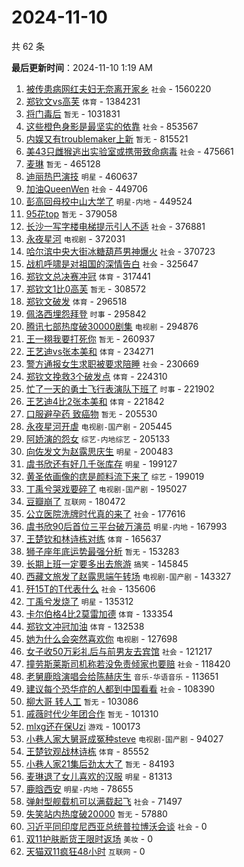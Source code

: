 # 2024-11-10

共 62 条


<!-- BEGIN -->

**最后更新时间**：2024-11-10 1:19 AM
1. [被传患病网红夫妇无奈离开家乡](https://m.weibo.cn/search?containerid=100103type%3D1%26t%3D10%26q%3D%23%E8%A2%AB%E4%BC%A0%E6%82%A3%E7%97%85%E7%BD%91%E7%BA%A2%E5%A4%AB%E5%A6%87%E6%97%A0%E5%A5%88%E7%A6%BB%E5%BC%80%E5%AE%B6%E4%B9%A1%23&stream_entry_id=31&isnewpage=1&extparam=seat%3D1%26band_rank%3D1%26realpos%3D1%26filter_type%3Drealtimehot%26c_type%3D31%26pos%3D0%26cate%3D5001%26flag%3D1%26q%3D%2523%25E8%25A2%25AB%25E4%25BC%25A0%25E6%2582%25A3%25E7%2597%2585%25E7%25BD%2591%25E7%25BA%25A2%25E5%25A4%25AB%25E5%25A6%2587%25E6%2597%25A0%25E5%25A5%2588%25E7%25A6%25BB%25E5%25BC%2580%25E5%25AE%25B6%25E4%25B9%25A1%2523%26dgr%3D0%26stream_entry_id%3D31%26lcate%3D5001%26display_time%3D1731169587%26pre_seqid%3D17311695871350397134156) `社会` - 1560220
2. [郑钦文vs高芙](https://m.weibo.cn/search?containerid=100103type%3D1%26t%3D10%26q%3D%23%E9%83%91%E9%92%A6%E6%96%87vs%E9%AB%98%E8%8A%99%23&stream_entry_id=31&isnewpage=1&extparam=seat%3D1%26band_rank%3D5%26realpos%3D5%26filter_type%3Drealtimehot%26c_type%3D31%26pos%3D5%26cate%3D5001%26flag%3D1%26q%3D%2523%25E9%2583%2591%25E9%2592%25A6%25E6%2596%2587vs%25E9%25AB%2598%25E8%258A%2599%2523%26dgr%3D0%26stream_entry_id%3D31%26lcate%3D5001%26display_time%3D1731169587%26pre_seqid%3D17311695871350397134156) `体育` - 1384231
3. [将门毒后](https://m.weibo.cn/search?containerid=100103type%3D1%26t%3D10%26q%3D%E5%B0%86%E9%97%A8%E6%AF%92%E5%90%8E&stream_entry_id=31&isnewpage=1&extparam=seat%3D1%26band_rank%3D2%26realpos%3D2%26filter_type%3Drealtimehot%26c_type%3D31%26pos%3D1%26cate%3D5001%26flag%3D1%26q%3D%25E5%25B0%2586%25E9%2597%25A8%25E6%25AF%2592%25E5%2590%258E%26dgr%3D0%26stream_entry_id%3D31%26lcate%3D5001%26display_time%3D1731169587%26pre_seqid%3D17311695871350397134156) `暂无` - 1031831
4. [这些橙色身影是最坚实的依靠](https://m.weibo.cn/search?containerid=100103type%3D1%26t%3D10%26q%3D%23%E8%BF%99%E4%BA%9B%E6%A9%99%E8%89%B2%E8%BA%AB%E5%BD%B1%E6%98%AF%E6%9C%80%E5%9D%9A%E5%AE%9E%E7%9A%84%E4%BE%9D%E9%9D%A0%23&stream_entry_id=31&isnewpage=1&extparam=seat%3D1%26band_rank%3D3%26realpos%3D3%26filter_type%3Drealtimehot%26c_type%3D31%26pos%3D2%26cate%3D5001%26flag%3D32768%26q%3D%2523%25E8%25BF%2599%25E4%25BA%259B%25E6%25A9%2599%25E8%2589%25B2%25E8%25BA%25AB%25E5%25BD%25B1%25E6%2598%25AF%25E6%259C%2580%25E5%259D%259A%25E5%25AE%259E%25E7%259A%2584%25E4%25BE%259D%25E9%259D%25A0%2523%26dgr%3D0%26stream_entry_id%3D31%26lcate%3D5001%26display_time%3D1731169587%26pre_seqid%3D17311695871350397134156) `社会` - 853567
5. [内娱又有troublemaker上新](https://m.weibo.cn/search?containerid=100103type%3D1%26t%3D10%26q%3D%E5%86%85%E5%A8%B1%E5%8F%88%E6%9C%89troublemaker%E4%B8%8A%E6%96%B0&stream_entry_id=31&isnewpage=1&extparam=seat%3D1%26band_rank%3D4%26realpos%3D4%26filter_type%3Drealtimehot%26c_type%3D31%26pos%3D4%26cate%3D5001%26flag%3D1%26q%3D%25E5%2586%2585%25E5%25A8%25B1%25E5%258F%2588%25E6%259C%2589troublemaker%25E4%25B8%258A%25E6%2596%25B0%26dgr%3D0%26stream_entry_id%3D31%26lcate%3D5001%26display_time%3D1731169587%26pre_seqid%3D17311695871350397134156) `暂无` - 815521
6. [美43只雌猴逃出实验室或携带致命病毒](https://m.weibo.cn/search?containerid=100103type%3D1%26t%3D10%26q%3D%23%E7%BE%8E43%E5%8F%AA%E9%9B%8C%E7%8C%B4%E9%80%83%E5%87%BA%E5%AE%9E%E9%AA%8C%E5%AE%A4%E6%88%96%E6%90%BA%E5%B8%A6%E8%87%B4%E5%91%BD%E7%97%85%E6%AF%92%23&stream_entry_id=31&isnewpage=1&extparam=seat%3D1%26band_rank%3D6%26realpos%3D6%26filter_type%3Drealtimehot%26c_type%3D31%26pos%3D6%26cate%3D5001%26flag%3D0%26q%3D%2523%25E7%25BE%258E43%25E5%258F%25AA%25E9%259B%258C%25E7%258C%25B4%25E9%2580%2583%25E5%2587%25BA%25E5%25AE%259E%25E9%25AA%258C%25E5%25AE%25A4%25E6%2588%2596%25E6%2590%25BA%25E5%25B8%25A6%25E8%2587%25B4%25E5%2591%25BD%25E7%2597%2585%25E6%25AF%2592%2523%26dgr%3D0%26stream_entry_id%3D31%26lcate%3D5001%26display_time%3D1731169587%26pre_seqid%3D17311695871350397134156) `社会` - 475661
7. [麦琳](https://m.weibo.cn/search?containerid=100103type%3D1%26t%3D10%26q%3D%E9%BA%A6%E7%90%B3&stream_entry_id=31&isnewpage=1&extparam=seat%3D1%26band_rank%3D7%26realpos%3D7%26filter_type%3Drealtimehot%26c_type%3D31%26pos%3D7%26cate%3D5001%26flag%3D0%26q%3D%25E9%25BA%25A6%25E7%2590%25B3%26dgr%3D0%26stream_entry_id%3D31%26lcate%3D5001%26display_time%3D1731169587%26pre_seqid%3D17311695871350397134156) `暂无` - 465128
8. [迪丽热巴演技](https://m.weibo.cn/search?containerid=100103type%3D1%26t%3D10%26q%3D%23%E8%BF%AA%E4%B8%BD%E7%83%AD%E5%B7%B4%E6%BC%94%E6%8A%80%23&stream_entry_id=31&isnewpage=1&extparam=seat%3D1%26band_rank%3D8%26realpos%3D8%26filter_type%3Drealtimehot%26c_type%3D31%26pos%3D8%26cate%3D5001%26flag%3D1%26q%3D%2523%25E8%25BF%25AA%25E4%25B8%25BD%25E7%2583%25AD%25E5%25B7%25B4%25E6%25BC%2594%25E6%258A%2580%2523%26dgr%3D0%26stream_entry_id%3D31%26lcate%3D5001%26display_time%3D1731169587%26pre_seqid%3D17311695871350397134156) `明星` - 460637
9. [加油QueenWen](https://m.weibo.cn/search?containerid=100103type%3D1%26t%3D10%26q%3D%23%E5%8A%A0%E6%B2%B9QueenWen%23&stream_entry_id=31&isnewpage=1&extparam=seat%3D1%26band_rank%3D9%26realpos%3D9%26filter_type%3Drealtimehot%26c_type%3D31%26pos%3D9%26cate%3D5001%26flag%3D1%26q%3D%2523%25E5%258A%25A0%25E6%25B2%25B9QueenWen%2523%26dgr%3D0%26stream_entry_id%3D31%26lcate%3D5001%26display_time%3D1731169587%26pre_seqid%3D17311695871350397134156) `社会` - 449706
10. [彭高回母校中山大学了](https://m.weibo.cn/search?containerid=100103type%3D1%26t%3D10%26q%3D%23%E5%BD%AD%E9%AB%98%E5%9B%9E%E6%AF%8D%E6%A0%A1%E4%B8%AD%E5%B1%B1%E5%A4%A7%E5%AD%A6%E4%BA%86%23&stream_entry_id=31&isnewpage=1&extparam=seat%3D1%26band_rank%3D10%26realpos%3D10%26filter_type%3Drealtimehot%26c_type%3D31%26pos%3D10%26cate%3D5001%26flag%3D1%26q%3D%2523%25E5%25BD%25AD%25E9%25AB%2598%25E5%259B%259E%25E6%25AF%258D%25E6%25A0%25A1%25E4%25B8%25AD%25E5%25B1%25B1%25E5%25A4%25A7%25E5%25AD%25A6%25E4%25BA%2586%2523%26dgr%3D0%26stream_entry_id%3D31%26lcate%3D5001%26display_time%3D1731169587%26pre_seqid%3D17311695871350397134156) `明星-内地` - 449524
11. [95花top](https://m.weibo.cn/search?containerid=100103type%3D1%26t%3D10%26q%3D95%E8%8A%B1top&stream_entry_id=31&isnewpage=1&extparam=seat%3D1%26band_rank%3D11%26realpos%3D11%26filter_type%3Drealtimehot%26c_type%3D31%26pos%3D11%26cate%3D5001%26flag%3D0%26q%3D95%25E8%258A%25B1top%26dgr%3D0%26stream_entry_id%3D31%26lcate%3D5001%26display_time%3D1731169587%26pre_seqid%3D17311695871350397134156) `暂无` - 379058
12. [长沙一写字楼电梯提示引人不适](https://m.weibo.cn/search?containerid=100103type%3D1%26t%3D10%26q%3D%23%E9%95%BF%E6%B2%99%E4%B8%80%E5%86%99%E5%AD%97%E6%A5%BC%E7%94%B5%E6%A2%AF%E6%8F%90%E7%A4%BA%E5%BC%95%E4%BA%BA%E4%B8%8D%E9%80%82%23&stream_entry_id=31&isnewpage=1&extparam=seat%3D1%26band_rank%3D12%26realpos%3D12%26filter_type%3Drealtimehot%26c_type%3D31%26pos%3D12%26cate%3D5001%26flag%3D2%26q%3D%2523%25E9%2595%25BF%25E6%25B2%2599%25E4%25B8%2580%25E5%2586%2599%25E5%25AD%2597%25E6%25A5%25BC%25E7%2594%25B5%25E6%25A2%25AF%25E6%258F%2590%25E7%25A4%25BA%25E5%25BC%2595%25E4%25BA%25BA%25E4%25B8%258D%25E9%2580%2582%2523%26dgr%3D0%26stream_entry_id%3D31%26lcate%3D5001%26display_time%3D1731169587%26pre_seqid%3D17311695871350397134156) `社会` - 376881
13. [永夜星河](https://m.weibo.cn/search?containerid=100103type%3D1%26t%3D10%26q%3D%E6%B0%B8%E5%A4%9C%E6%98%9F%E6%B2%B3&stream_entry_id=31&isnewpage=1&extparam=seat%3D1%26band_rank%3D13%26realpos%3D13%26filter_type%3Drealtimehot%26c_type%3D31%26pos%3D13%26cate%3D5001%26flag%3D0%26q%3D%25E6%25B0%25B8%25E5%25A4%259C%25E6%2598%259F%25E6%25B2%25B3%26dgr%3D0%26stream_entry_id%3D31%26lcate%3D5001%26display_time%3D1731169587%26pre_seqid%3D17311695871350397134156) `电视剧` - 372031
14. [哈尔滨中央大街冰糖葫芦男神爆火](https://m.weibo.cn/search?containerid=100103type%3D1%26t%3D10%26q%3D%23%E5%93%88%E5%B0%94%E6%BB%A8%E4%B8%AD%E5%A4%AE%E5%A4%A7%E8%A1%97%E5%86%B0%E7%B3%96%E8%91%AB%E8%8A%A6%E7%94%B7%E7%A5%9E%E7%88%86%E7%81%AB%23&stream_entry_id=31&isnewpage=1&extparam=seat%3D1%26band_rank%3D25%26realpos%3D25%26filter_type%3Drealtimehot%26c_type%3D31%26pos%3D25%26cate%3D5001%26flag%3D1%26q%3D%2523%25E5%2593%2588%25E5%25B0%2594%25E6%25BB%25A8%25E4%25B8%25AD%25E5%25A4%25AE%25E5%25A4%25A7%25E8%25A1%2597%25E5%2586%25B0%25E7%25B3%2596%25E8%2591%25AB%25E8%258A%25A6%25E7%2594%25B7%25E7%25A5%259E%25E7%2588%2586%25E7%2581%25AB%2523%26dgr%3D0%26stream_entry_id%3D31%26lcate%3D5001%26display_time%3D1731169587%26pre_seqid%3D17311695871350397134156) `社会` - 370723
15. [战机呼啸是对祖国的深情告白](https://m.weibo.cn/search?containerid=100103type%3D1%26t%3D10%26q%3D%23%E6%88%98%E6%9C%BA%E5%91%BC%E5%95%B8%E6%98%AF%E5%AF%B9%E7%A5%96%E5%9B%BD%E7%9A%84%E6%B7%B1%E6%83%85%E5%91%8A%E7%99%BD%23&stream_entry_id=31&isnewpage=1&extparam=seat%3D1%26band_rank%3D14%26realpos%3D14%26filter_type%3Drealtimehot%26c_type%3D31%26pos%3D14%26cate%3D5001%26flag%3D1%26q%3D%2523%25E6%2588%2598%25E6%259C%25BA%25E5%2591%25BC%25E5%2595%25B8%25E6%2598%25AF%25E5%25AF%25B9%25E7%25A5%2596%25E5%259B%25BD%25E7%259A%2584%25E6%25B7%25B1%25E6%2583%2585%25E5%2591%258A%25E7%2599%25BD%2523%26dgr%3D0%26stream_entry_id%3D31%26lcate%3D5001%26display_time%3D1731169587%26pre_seqid%3D17311695871350397134156) `社会` - 325647
16. [郑钦文总决赛冲冠](https://m.weibo.cn/search?containerid=100103type%3D1%26t%3D10%26q%3D%23%E9%83%91%E9%92%A6%E6%96%87%E6%80%BB%E5%86%B3%E8%B5%9B%E5%86%B2%E5%86%A0%23&stream_entry_id=31&isnewpage=1&extparam=seat%3D1%26band_rank%3D15%26realpos%3D15%26filter_type%3Drealtimehot%26c_type%3D31%26pos%3D15%26cate%3D5001%26flag%3D0%26q%3D%2523%25E9%2583%2591%25E9%2592%25A6%25E6%2596%2587%25E6%2580%25BB%25E5%2586%25B3%25E8%25B5%259B%25E5%2586%25B2%25E5%2586%25A0%2523%26dgr%3D0%26stream_entry_id%3D31%26lcate%3D5001%26display_time%3D1731169587%26pre_seqid%3D17311695871350397134156) `体育` - 317441
17. [郑钦文1比0高芙](https://m.weibo.cn/search?containerid=100103type%3D1%26t%3D10%26q%3D%23%E9%83%91%E9%92%A6%E6%96%871%E6%AF%940%E9%AB%98%E8%8A%99%23&stream_entry_id=31&isnewpage=1&extparam=seat%3D1%26flag%3D1%26realpos%3D9%26filter_type%3Drealtimehot%26c_type%3D31%26lcate%3D5001%26cate%3D5001%26q%3D%2523%25E9%2583%2591%25E9%2592%25A6%25E6%2596%25871%25E6%25AF%25940%25E9%25AB%2598%25E8%258A%2599%2523%26stream_entry_id%3D31%26pos%3D9%26band_rank%3D9%26dgr%3D0%26display_time%3D1731172750%26pre_seqid%3D17311727502950187602198) `暂无` - 308572
18. [郑钦文破发](https://m.weibo.cn/search?containerid=100103type%3D1%26t%3D10%26q%3D%23%E9%83%91%E9%92%A6%E6%96%87%E7%A0%B4%E5%8F%91%23&stream_entry_id=31&isnewpage=1&extparam=seat%3D1%26flag%3D0%26realpos%3D10%26filter_type%3Drealtimehot%26c_type%3D31%26lcate%3D5001%26cate%3D5001%26q%3D%2523%25E9%2583%2591%25E9%2592%25A6%25E6%2596%2587%25E7%25A0%25B4%25E5%258F%2591%2523%26stream_entry_id%3D31%26pos%3D10%26band_rank%3D10%26dgr%3D0%26display_time%3D1731172750%26pre_seqid%3D17311727502950187602198) `体育` - 296518
19. [佩洛西埋怨拜登](https://m.weibo.cn/search?containerid=100103type%3D1%26t%3D10%26q%3D%23%E4%BD%A9%E6%B4%9B%E8%A5%BF%E5%9F%8B%E6%80%A8%E6%8B%9C%E7%99%BB%23&stream_entry_id=31&isnewpage=1&extparam=seat%3D1%26band_rank%3D20%26realpos%3D20%26filter_type%3Drealtimehot%26c_type%3D31%26pos%3D20%26cate%3D5001%26flag%3D1%26q%3D%2523%25E4%25BD%25A9%25E6%25B4%259B%25E8%25A5%25BF%25E5%259F%258B%25E6%2580%25A8%25E6%258B%259C%25E7%2599%25BB%2523%26dgr%3D0%26stream_entry_id%3D31%26lcate%3D5001%26display_time%3D1731169587%26pre_seqid%3D17311695871350397134156) `时事` - 295842
20. [腾讯七部热度破30000剧集](https://m.weibo.cn/search?containerid=100103type%3D1%26t%3D10%26q%3D%23%E8%85%BE%E8%AE%AF%E4%B8%83%E9%83%A8%E7%83%AD%E5%BA%A6%E7%A0%B430000%E5%89%A7%E9%9B%86%23&stream_entry_id=31&isnewpage=1&extparam=seat%3D1%26band_rank%3D16%26realpos%3D16%26filter_type%3Drealtimehot%26c_type%3D31%26pos%3D16%26cate%3D5001%26flag%3D0%26q%3D%2523%25E8%2585%25BE%25E8%25AE%25AF%25E4%25B8%2583%25E9%2583%25A8%25E7%2583%25AD%25E5%25BA%25A6%25E7%25A0%25B430000%25E5%2589%25A7%25E9%259B%2586%2523%26dgr%3D0%26stream_entry_id%3D31%26lcate%3D5001%26display_time%3D1731169587%26pre_seqid%3D17311695871350397134156) `电视剧` - 294876
21. [王一栩我要打死你](https://m.weibo.cn/search?containerid=100103type%3D1%26t%3D10%26q%3D%E7%8E%8B%E4%B8%80%E6%A0%A9%E6%88%91%E8%A6%81%E6%89%93%E6%AD%BB%E4%BD%A0&stream_entry_id=31&isnewpage=1&extparam=seat%3D1%26band_rank%3D17%26realpos%3D17%26filter_type%3Drealtimehot%26c_type%3D31%26pos%3D17%26cate%3D5001%26flag%3D0%26q%3D%25E7%258E%258B%25E4%25B8%2580%25E6%25A0%25A9%25E6%2588%2591%25E8%25A6%2581%25E6%2589%2593%25E6%25AD%25BB%25E4%25BD%25A0%26dgr%3D0%26stream_entry_id%3D31%26lcate%3D5001%26display_time%3D1731169587%26pre_seqid%3D17311695871350397134156) `暂无` - 260937
22. [王艺迪vs张本美和](https://m.weibo.cn/search?containerid=100103type%3D1%26t%3D10%26q%3D%23%E7%8E%8B%E8%89%BA%E8%BF%AAvs%E5%BC%A0%E6%9C%AC%E7%BE%8E%E5%92%8C%23&stream_entry_id=31&isnewpage=1&extparam=seat%3D1%26band_rank%3D18%26realpos%3D18%26filter_type%3Drealtimehot%26c_type%3D31%26pos%3D18%26cate%3D5001%26flag%3D0%26q%3D%2523%25E7%258E%258B%25E8%2589%25BA%25E8%25BF%25AAvs%25E5%25BC%25A0%25E6%259C%25AC%25E7%25BE%258E%25E5%2592%258C%2523%26dgr%3D0%26stream_entry_id%3D31%26lcate%3D5001%26display_time%3D1731169587%26pre_seqid%3D17311695871350397134156) `体育` - 234271
23. [警方通报女生求职被要求陪睡](https://m.weibo.cn/search?containerid=100103type%3D1%26t%3D10%26q%3D%23%E8%AD%A6%E6%96%B9%E9%80%9A%E6%8A%A5%E5%A5%B3%E7%94%9F%E6%B1%82%E8%81%8C%E8%A2%AB%E8%A6%81%E6%B1%82%E9%99%AA%E7%9D%A1%23&stream_entry_id=31&isnewpage=1&extparam=seat%3D1%26band_rank%3D19%26realpos%3D19%26filter_type%3Drealtimehot%26c_type%3D31%26pos%3D19%26cate%3D5001%26flag%3D1%26q%3D%2523%25E8%25AD%25A6%25E6%2596%25B9%25E9%2580%259A%25E6%258A%25A5%25E5%25A5%25B3%25E7%2594%259F%25E6%25B1%2582%25E8%2581%258C%25E8%25A2%25AB%25E8%25A6%2581%25E6%25B1%2582%25E9%2599%25AA%25E7%259D%25A1%2523%26dgr%3D0%26stream_entry_id%3D31%26lcate%3D5001%26display_time%3D1731169587%26pre_seqid%3D17311695871350397134156) `社会` - 230669
24. [郑钦文挽救3个破发点](https://m.weibo.cn/search?containerid=100103type%3D1%26t%3D10%26q%3D%23%E9%83%91%E9%92%A6%E6%96%87%E6%8C%BD%E6%95%913%E4%B8%AA%E7%A0%B4%E5%8F%91%E7%82%B9%23&stream_entry_id=31&isnewpage=1&extparam=seat%3D1%26flag%3D1%26realpos%3D15%26filter_type%3Drealtimehot%26c_type%3D31%26lcate%3D5001%26cate%3D5001%26q%3D%2523%25E9%2583%2591%25E9%2592%25A6%25E6%2596%2587%25E6%258C%25BD%25E6%2595%25913%25E4%25B8%25AA%25E7%25A0%25B4%25E5%258F%2591%25E7%2582%25B9%2523%26stream_entry_id%3D31%26pos%3D15%26band_rank%3D15%26dgr%3D0%26display_time%3D1731172750%26pre_seqid%3D17311727502950187602198) `体育` - 224310
25. [忙了一天的勇士飞行表演队下班了](https://m.weibo.cn/search?containerid=100103type%3D1%26t%3D10%26q%3D%23%E5%BF%99%E4%BA%86%E4%B8%80%E5%A4%A9%E7%9A%84%E5%8B%87%E5%A3%AB%E9%A3%9E%E8%A1%8C%E8%A1%A8%E6%BC%94%E9%98%9F%E4%B8%8B%E7%8F%AD%E4%BA%86%23&stream_entry_id=31&isnewpage=1&extparam=seat%3D1%26flag%3D1%26realpos%3D18%26filter_type%3Drealtimehot%26c_type%3D31%26lcate%3D5001%26cate%3D5001%26q%3D%2523%25E5%25BF%2599%25E4%25BA%2586%25E4%25B8%2580%25E5%25A4%25A9%25E7%259A%2584%25E5%258B%2587%25E5%25A3%25AB%25E9%25A3%259E%25E8%25A1%258C%25E8%25A1%25A8%25E6%25BC%2594%25E9%2598%259F%25E4%25B8%258B%25E7%258F%25AD%25E4%25BA%2586%2523%26stream_entry_id%3D31%26pos%3D18%26band_rank%3D18%26dgr%3D0%26display_time%3D1731172750%26pre_seqid%3D17311727502950187602198) `时事` - 221902
26. [王艺迪4比2张本美和](https://m.weibo.cn/search?containerid=100103type%3D1%26t%3D10%26q%3D%23%E7%8E%8B%E8%89%BA%E8%BF%AA4%E6%AF%942%E5%BC%A0%E6%9C%AC%E7%BE%8E%E5%92%8C%23&stream_entry_id=31&isnewpage=1&extparam=seat%3D1%26band_rank%3D24%26realpos%3D24%26filter_type%3Drealtimehot%26c_type%3D31%26pos%3D24%26cate%3D5001%26flag%3D1%26q%3D%2523%25E7%258E%258B%25E8%2589%25BA%25E8%25BF%25AA4%25E6%25AF%25942%25E5%25BC%25A0%25E6%259C%25AC%25E7%25BE%258E%25E5%2592%258C%2523%26dgr%3D0%26stream_entry_id%3D31%26lcate%3D5001%26display_time%3D1731169587%26pre_seqid%3D17311695871350397134156) `体育` - 221842
27. [口服避孕药 致癌物](https://m.weibo.cn/search?containerid=100103type%3D1%26t%3D10%26q%3D%E5%8F%A3%E6%9C%8D%E9%81%BF%E5%AD%95%E8%8D%AF+%E8%87%B4%E7%99%8C%E7%89%A9&stream_entry_id=31&isnewpage=1&extparam=seat%3D1%26band_rank%3D21%26realpos%3D21%26filter_type%3Drealtimehot%26c_type%3D31%26pos%3D21%26cate%3D5001%26flag%3D0%26q%3D%25E5%258F%25A3%25E6%259C%258D%25E9%2581%25BF%25E5%25AD%2595%25E8%258D%25AF%2520%25E8%2587%25B4%25E7%2599%258C%25E7%2589%25A9%26dgr%3D0%26stream_entry_id%3D31%26lcate%3D5001%26display_time%3D1731169587%26pre_seqid%3D17311695871350397134156) `暂无` - 205530
28. [永夜星河开虐](https://m.weibo.cn/search?containerid=100103type%3D1%26t%3D10%26q%3D%E6%B0%B8%E5%A4%9C%E6%98%9F%E6%B2%B3%E5%BC%80%E8%99%90&stream_entry_id=31&isnewpage=1&extparam=seat%3D1%26band_rank%3D22%26realpos%3D22%26filter_type%3Drealtimehot%26c_type%3D31%26pos%3D22%26cate%3D5001%26flag%3D0%26q%3D%25E6%25B0%25B8%25E5%25A4%259C%25E6%2598%259F%25E6%25B2%25B3%25E5%25BC%2580%25E8%2599%2590%26dgr%3D0%26stream_entry_id%3D31%26lcate%3D5001%26display_time%3D1731169587%26pre_seqid%3D17311695871350397134156) `电视剧-国产剧` - 205445
29. [阿娇演的怨女](https://m.weibo.cn/search?containerid=100103type%3D1%26t%3D10%26q%3D%23%E9%98%BF%E5%A8%87%E6%BC%94%E7%9A%84%E6%80%A8%E5%A5%B3%23&stream_entry_id=31&isnewpage=1&extparam=seat%3D1%26band_rank%3D23%26realpos%3D23%26filter_type%3Drealtimehot%26c_type%3D31%26pos%3D23%26cate%3D5001%26flag%3D0%26q%3D%2523%25E9%2598%25BF%25E5%25A8%2587%25E6%25BC%2594%25E7%259A%2584%25E6%2580%25A8%25E5%25A5%25B3%2523%26dgr%3D0%26stream_entry_id%3D31%26lcate%3D5001%26display_time%3D1731169587%26pre_seqid%3D17311695871350397134156) `综艺-内地综艺` - 205133
30. [向佐发文为赵露思庆生](https://m.weibo.cn/search?containerid=100103type%3D1%26t%3D10%26q%3D%23%E5%90%91%E4%BD%90%E5%8F%91%E6%96%87%E4%B8%BA%E8%B5%B5%E9%9C%B2%E6%80%9D%E5%BA%86%E7%94%9F%23&stream_entry_id=31&isnewpage=1&extparam=seat%3D1%26flag%3D1%26realpos%3D21%26filter_type%3Drealtimehot%26c_type%3D31%26lcate%3D5001%26cate%3D5001%26q%3D%2523%25E5%2590%2591%25E4%25BD%2590%25E5%258F%2591%25E6%2596%2587%25E4%25B8%25BA%25E8%25B5%25B5%25E9%259C%25B2%25E6%2580%259D%25E5%25BA%2586%25E7%2594%259F%2523%26stream_entry_id%3D31%26pos%3D21%26band_rank%3D21%26dgr%3D0%26display_time%3D1731172750%26pre_seqid%3D17311727502950187602198) `明星` - 200483
31. [虞书欣还有好几千张库存](https://m.weibo.cn/search?containerid=100103type%3D1%26t%3D10%26q%3D%23%E8%99%9E%E4%B9%A6%E6%AC%A3%E8%BF%98%E6%9C%89%E5%A5%BD%E5%87%A0%E5%8D%83%E5%BC%A0%E5%BA%93%E5%AD%98%23&stream_entry_id=31&isnewpage=1&extparam=seat%3D1%26band_rank%3D26%26realpos%3D26%26filter_type%3Drealtimehot%26c_type%3D31%26pos%3D26%26cate%3D5001%26flag%3D0%26q%3D%2523%25E8%2599%259E%25E4%25B9%25A6%25E6%25AC%25A3%25E8%25BF%2598%25E6%259C%2589%25E5%25A5%25BD%25E5%2587%25A0%25E5%258D%2583%25E5%25BC%25A0%25E5%25BA%2593%25E5%25AD%2598%2523%26dgr%3D0%26stream_entry_id%3D31%26lcate%3D5001%26display_time%3D1731169587%26pre_seqid%3D17311695871350397134156) `明星` - 199127
32. [黄圣依画像的痣是颜料流下来了](https://m.weibo.cn/search?containerid=100103type%3D1%26t%3D10%26q%3D%23%E9%BB%84%E5%9C%A3%E4%BE%9D%E7%94%BB%E5%83%8F%E7%9A%84%E7%97%A3%E6%98%AF%E9%A2%9C%E6%96%99%E6%B5%81%E4%B8%8B%E6%9D%A5%E4%BA%86%23&stream_entry_id=31&isnewpage=1&extparam=seat%3D1%26band_rank%3D27%26realpos%3D27%26filter_type%3Drealtimehot%26c_type%3D31%26pos%3D27%26cate%3D5001%26flag%3D0%26q%3D%2523%25E9%25BB%2584%25E5%259C%25A3%25E4%25BE%259D%25E7%2594%25BB%25E5%2583%258F%25E7%259A%2584%25E7%2597%25A3%25E6%2598%25AF%25E9%25A2%259C%25E6%2596%2599%25E6%25B5%2581%25E4%25B8%258B%25E6%259D%25A5%25E4%25BA%2586%2523%26dgr%3D0%26stream_entry_id%3D31%26lcate%3D5001%26display_time%3D1731169587%26pre_seqid%3D17311695871350397134156) `综艺` - 199019
33. [丁禹兮哭戏要碎了](https://m.weibo.cn/search?containerid=100103type%3D1%26t%3D10%26q%3D%E4%B8%81%E7%A6%B9%E5%85%AE%E5%93%AD%E6%88%8F%E8%A6%81%E7%A2%8E%E4%BA%86&stream_entry_id=31&isnewpage=1&extparam=seat%3D1%26band_rank%3D28%26realpos%3D28%26filter_type%3Drealtimehot%26c_type%3D31%26pos%3D28%26cate%3D5001%26flag%3D0%26q%3D%25E4%25B8%2581%25E7%25A6%25B9%25E5%2585%25AE%25E5%2593%25AD%25E6%2588%258F%25E8%25A6%2581%25E7%25A2%258E%25E4%25BA%2586%26dgr%3D0%26stream_entry_id%3D31%26lcate%3D5001%26display_time%3D1731169587%26pre_seqid%3D17311695871350397134156) `电视剧-国产剧` - 195027
34. [豆瓣崩了](https://m.weibo.cn/search?containerid=100103type%3D1%26t%3D10%26q%3D%E8%B1%86%E7%93%A3%E5%B4%A9%E4%BA%86&stream_entry_id=31&isnewpage=1&extparam=seat%3D1%26band_rank%3D29%26realpos%3D29%26filter_type%3Drealtimehot%26c_type%3D31%26pos%3D29%26cate%3D5001%26flag%3D0%26q%3D%25E8%25B1%2586%25E7%2593%25A3%25E5%25B4%25A9%25E4%25BA%2586%26dgr%3D0%26stream_entry_id%3D31%26lcate%3D5001%26display_time%3D1731169587%26pre_seqid%3D17311695871350397134156) `互联网` - 180472
35. [公立医院洗牌时代真的来了](https://m.weibo.cn/search?containerid=100103type%3D1%26t%3D10%26q%3D%23%E5%85%AC%E7%AB%8B%E5%8C%BB%E9%99%A2%E6%B4%97%E7%89%8C%E6%97%B6%E4%BB%A3%E7%9C%9F%E7%9A%84%E6%9D%A5%E4%BA%86%23&stream_entry_id=31&isnewpage=1&extparam=seat%3D1%26band_rank%3D30%26realpos%3D30%26filter_type%3Drealtimehot%26c_type%3D31%26pos%3D30%26cate%3D5001%26flag%3D0%26q%3D%2523%25E5%2585%25AC%25E7%25AB%258B%25E5%258C%25BB%25E9%2599%25A2%25E6%25B4%2597%25E7%2589%258C%25E6%2597%25B6%25E4%25BB%25A3%25E7%259C%259F%25E7%259A%2584%25E6%259D%25A5%25E4%25BA%2586%2523%26dgr%3D0%26stream_entry_id%3D31%26lcate%3D5001%26display_time%3D1731169587%26pre_seqid%3D17311695871350397134156) `社会` - 177616
36. [虞书欣90后首位三平台破万演员](https://m.weibo.cn/search?containerid=100103type%3D1%26t%3D10%26q%3D%23%E8%99%9E%E4%B9%A6%E6%AC%A390%E5%90%8E%E9%A6%96%E4%BD%8D%E4%B8%89%E5%B9%B3%E5%8F%B0%E7%A0%B4%E4%B8%87%E6%BC%94%E5%91%98%23&stream_entry_id=31&isnewpage=1&extparam=seat%3D1%26band_rank%3D31%26realpos%3D31%26filter_type%3Drealtimehot%26c_type%3D31%26pos%3D31%26cate%3D5001%26flag%3D1%26q%3D%2523%25E8%2599%259E%25E4%25B9%25A6%25E6%25AC%25A390%25E5%2590%258E%25E9%25A6%2596%25E4%25BD%258D%25E4%25B8%2589%25E5%25B9%25B3%25E5%258F%25B0%25E7%25A0%25B4%25E4%25B8%2587%25E6%25BC%2594%25E5%2591%2598%2523%26dgr%3D0%26stream_entry_id%3D31%26lcate%3D5001%26display_time%3D1731169587%26pre_seqid%3D17311695871350397134156) `明星-内地` - 167993
37. [王楚钦和林诗栋对练](https://m.weibo.cn/search?containerid=100103type%3D1%26t%3D10%26q%3D%E7%8E%8B%E6%A5%9A%E9%92%A6%E5%92%8C%E6%9E%97%E8%AF%97%E6%A0%8B%E5%AF%B9%E7%BB%83&stream_entry_id=31&isnewpage=1&extparam=seat%3D1%26band_rank%3D32%26realpos%3D32%26filter_type%3Drealtimehot%26c_type%3D31%26pos%3D32%26cate%3D5001%26flag%3D0%26q%3D%25E7%258E%258B%25E6%25A5%259A%25E9%2592%25A6%25E5%2592%258C%25E6%259E%2597%25E8%25AF%2597%25E6%25A0%258B%25E5%25AF%25B9%25E7%25BB%2583%26dgr%3D0%26stream_entry_id%3D31%26lcate%3D5001%26display_time%3D1731169587%26pre_seqid%3D17311695871350397134156) `体育` - 165637
38. [狮子座年底运势最强分析](https://m.weibo.cn/search?containerid=100103type%3D1%26t%3D10%26q%3D%E7%8B%AE%E5%AD%90%E5%BA%A7%E5%B9%B4%E5%BA%95%E8%BF%90%E5%8A%BF%E6%9C%80%E5%BC%BA%E5%88%86%E6%9E%90&stream_entry_id=31&isnewpage=1&extparam=seat%3D1%26band_rank%3D33%26realpos%3D33%26filter_type%3Drealtimehot%26c_type%3D31%26pos%3D33%26cate%3D5001%26flag%3D0%26q%3D%25E7%258B%25AE%25E5%25AD%2590%25E5%25BA%25A7%25E5%25B9%25B4%25E5%25BA%2595%25E8%25BF%2590%25E5%258A%25BF%25E6%259C%2580%25E5%25BC%25BA%25E5%2588%2586%25E6%259E%2590%26dgr%3D0%26stream_entry_id%3D31%26lcate%3D5001%26display_time%3D1731169587%26pre_seqid%3D17311695871350397134156) `暂无` - 153283
39. [长期上班一定要多出去旅游](https://m.weibo.cn/search?containerid=100103type%3D1%26t%3D10%26q%3D%23%E9%95%BF%E6%9C%9F%E4%B8%8A%E7%8F%AD%E4%B8%80%E5%AE%9A%E8%A6%81%E5%A4%9A%E5%87%BA%E5%8E%BB%E6%97%85%E6%B8%B8%23&stream_entry_id=31&isnewpage=1&extparam=seat%3D1%26band_rank%3D34%26realpos%3D34%26filter_type%3Drealtimehot%26c_type%3D31%26pos%3D34%26cate%3D5001%26flag%3D0%26q%3D%2523%25E9%2595%25BF%25E6%259C%259F%25E4%25B8%258A%25E7%258F%25AD%25E4%25B8%2580%25E5%25AE%259A%25E8%25A6%2581%25E5%25A4%259A%25E5%2587%25BA%25E5%258E%25BB%25E6%2597%2585%25E6%25B8%25B8%2523%26dgr%3D0%26stream_entry_id%3D31%26lcate%3D5001%26display_time%3D1731169587%26pre_seqid%3D17311695871350397134156) `搞笑` - 145845
40. [西藏文旅发了赵露思端午转场](https://m.weibo.cn/search?containerid=100103type%3D1%26t%3D10%26q%3D%23%E8%A5%BF%E8%97%8F%E6%96%87%E6%97%85%E5%8F%91%E4%BA%86%E8%B5%B5%E9%9C%B2%E6%80%9D%E7%AB%AF%E5%8D%88%E8%BD%AC%E5%9C%BA%23&stream_entry_id=31&isnewpage=1&extparam=seat%3D1%26band_rank%3D35%26realpos%3D35%26filter_type%3Drealtimehot%26c_type%3D31%26pos%3D35%26cate%3D5001%26flag%3D0%26q%3D%2523%25E8%25A5%25BF%25E8%2597%258F%25E6%2596%2587%25E6%2597%2585%25E5%258F%2591%25E4%25BA%2586%25E8%25B5%25B5%25E9%259C%25B2%25E6%2580%259D%25E7%25AB%25AF%25E5%258D%2588%25E8%25BD%25AC%25E5%259C%25BA%2523%26dgr%3D0%26stream_entry_id%3D31%26lcate%3D5001%26display_time%3D1731169587%26pre_seqid%3D17311695871350397134156) `电视剧-国产剧` - 143327
41. [歼15T的T代表什么](https://m.weibo.cn/search?containerid=100103type%3D1%26t%3D10%26q%3D%23%E6%AD%BC15T%E7%9A%84T%E4%BB%A3%E8%A1%A8%E4%BB%80%E4%B9%88%23&stream_entry_id=31&isnewpage=1&extparam=seat%3D1%26band_rank%3D36%26realpos%3D36%26filter_type%3Drealtimehot%26c_type%3D31%26pos%3D36%26cate%3D5001%26flag%3D1%26q%3D%2523%25E6%25AD%25BC15T%25E7%259A%2584T%25E4%25BB%25A3%25E8%25A1%25A8%25E4%25BB%2580%25E4%25B9%2588%2523%26dgr%3D0%26stream_entry_id%3D31%26lcate%3D5001%26display_time%3D1731169587%26pre_seqid%3D17311695871350397134156) `社会` - 135606
42. [丁禹兮发烧了](https://m.weibo.cn/search?containerid=100103type%3D1%26t%3D10%26q%3D%23%E4%B8%81%E7%A6%B9%E5%85%AE%E5%8F%91%E7%83%A7%E4%BA%86%23&stream_entry_id=31&isnewpage=1&extparam=seat%3D1%26band_rank%3D37%26realpos%3D37%26filter_type%3Drealtimehot%26c_type%3D31%26pos%3D37%26cate%3D5001%26flag%3D0%26q%3D%2523%25E4%25B8%2581%25E7%25A6%25B9%25E5%2585%25AE%25E5%258F%2591%25E7%2583%25A7%25E4%25BA%2586%2523%26dgr%3D0%26stream_entry_id%3D31%26lcate%3D5001%26display_time%3D1731169587%26pre_seqid%3D17311695871350397134156) `明星` - 135312
43. [卡尔伯格4比2莫雷加德](https://m.weibo.cn/search?containerid=100103type%3D1%26t%3D10%26q%3D%23%E5%8D%A1%E5%B0%94%E4%BC%AF%E6%A0%BC4%E6%AF%942%E8%8E%AB%E9%9B%B7%E5%8A%A0%E5%BE%B7%23&stream_entry_id=31&isnewpage=1&extparam=seat%3D1%26flag%3D1%26realpos%3D26%26filter_type%3Drealtimehot%26c_type%3D31%26lcate%3D5001%26cate%3D5001%26q%3D%2523%25E5%258D%25A1%25E5%25B0%2594%25E4%25BC%25AF%25E6%25A0%25BC4%25E6%25AF%25942%25E8%258E%25AB%25E9%259B%25B7%25E5%258A%25A0%25E5%25BE%25B7%2523%26stream_entry_id%3D31%26pos%3D26%26band_rank%3D26%26dgr%3D0%26display_time%3D1731172750%26pre_seqid%3D17311727502950187602198) `体育` - 133354
44. [郑钦文冲冠加油](https://m.weibo.cn/search?containerid=100103type%3D1%26t%3D10%26q%3D%23%E9%83%91%E9%92%A6%E6%96%87%E5%86%B2%E5%86%A0%E5%8A%A0%E6%B2%B9%23&stream_entry_id=31&isnewpage=1&extparam=seat%3D1%26band_rank%3D45%26realpos%3D45%26filter_type%3Drealtimehot%26c_type%3D31%26pos%3D45%26cate%3D5001%26flag%3D1%26q%3D%2523%25E9%2583%2591%25E9%2592%25A6%25E6%2596%2587%25E5%2586%25B2%25E5%2586%25A0%25E5%258A%25A0%25E6%25B2%25B9%2523%26dgr%3D0%26stream_entry_id%3D31%26lcate%3D5001%26display_time%3D1731169587%26pre_seqid%3D17311695871350397134156) `体育` - 132538
45. [她为什么会突然喜欢你](https://m.weibo.cn/search?containerid=100103type%3D1%26t%3D10%26q%3D%23%E5%A5%B9%E4%B8%BA%E4%BB%80%E4%B9%88%E4%BC%9A%E7%AA%81%E7%84%B6%E5%96%9C%E6%AC%A2%E4%BD%A0%23&stream_entry_id=31&isnewpage=1&extparam=seat%3D1%26band_rank%3D38%26realpos%3D38%26filter_type%3Drealtimehot%26c_type%3D31%26pos%3D38%26cate%3D5001%26flag%3D1%26q%3D%2523%25E5%25A5%25B9%25E4%25B8%25BA%25E4%25BB%2580%25E4%25B9%2588%25E4%25BC%259A%25E7%25AA%2581%25E7%2584%25B6%25E5%2596%259C%25E6%25AC%25A2%25E4%25BD%25A0%2523%26dgr%3D0%26stream_entry_id%3D31%26lcate%3D5001%26display_time%3D1731169587%26pre_seqid%3D17311695871350397134156) `电视剧` - 127698
46. [女子收50万彩礼后与前男友去宾馆](https://m.weibo.cn/search?containerid=100103type%3D1%26t%3D10%26q%3D%23%E5%A5%B3%E5%AD%90%E6%94%B650%E4%B8%87%E5%BD%A9%E7%A4%BC%E5%90%8E%E4%B8%8E%E5%89%8D%E7%94%B7%E5%8F%8B%E5%8E%BB%E5%AE%BE%E9%A6%86%23&stream_entry_id=31&isnewpage=1&extparam=seat%3D1%26band_rank%3D39%26realpos%3D39%26filter_type%3Drealtimehot%26c_type%3D31%26pos%3D39%26cate%3D5001%26flag%3D0%26q%3D%2523%25E5%25A5%25B3%25E5%25AD%2590%25E6%2594%25B650%25E4%25B8%2587%25E5%25BD%25A9%25E7%25A4%25BC%25E5%2590%258E%25E4%25B8%258E%25E5%2589%258D%25E7%2594%25B7%25E5%258F%258B%25E5%258E%25BB%25E5%25AE%25BE%25E9%25A6%2586%2523%26dgr%3D0%26stream_entry_id%3D31%26lcate%3D5001%26display_time%3D1731169587%26pre_seqid%3D17311695871350397134156) `社会` - 121217
47. [撞劳斯莱斯司机称若没免责倾家也要赔](https://m.weibo.cn/search?containerid=100103type%3D1%26t%3D10%26q%3D%23%E6%92%9E%E5%8A%B3%E6%96%AF%E8%8E%B1%E6%96%AF%E5%8F%B8%E6%9C%BA%E7%A7%B0%E8%8B%A5%E6%B2%A1%E5%85%8D%E8%B4%A3%E5%80%BE%E5%AE%B6%E4%B9%9F%E8%A6%81%E8%B5%94%23&stream_entry_id=31&isnewpage=1&extparam=seat%3D1%26flag%3D1%26realpos%3D30%26filter_type%3Drealtimehot%26c_type%3D31%26lcate%3D5001%26cate%3D5001%26q%3D%2523%25E6%2592%259E%25E5%258A%25B3%25E6%2596%25AF%25E8%258E%25B1%25E6%2596%25AF%25E5%258F%25B8%25E6%259C%25BA%25E7%25A7%25B0%25E8%258B%25A5%25E6%25B2%25A1%25E5%2585%258D%25E8%25B4%25A3%25E5%2580%25BE%25E5%25AE%25B6%25E4%25B9%259F%25E8%25A6%2581%25E8%25B5%2594%2523%26stream_entry_id%3D31%26pos%3D30%26band_rank%3D30%26dgr%3D0%26display_time%3D1731172750%26pre_seqid%3D17311727502950187602198) `社会` - 118420
48. [老舅鹿晗演唱会给陈赫庆生](https://m.weibo.cn/search?containerid=100103type%3D1%26t%3D10%26q%3D%23%E8%80%81%E8%88%85%E9%B9%BF%E6%99%97%E6%BC%94%E5%94%B1%E4%BC%9A%E7%BB%99%E9%99%88%E8%B5%AB%E5%BA%86%E7%94%9F%23&stream_entry_id=31&isnewpage=1&extparam=seat%3D1%26band_rank%3D40%26realpos%3D40%26filter_type%3Drealtimehot%26c_type%3D31%26pos%3D40%26cate%3D5001%26flag%3D0%26q%3D%2523%25E8%2580%2581%25E8%2588%2585%25E9%25B9%25BF%25E6%2599%2597%25E6%25BC%2594%25E5%2594%25B1%25E4%25BC%259A%25E7%25BB%2599%25E9%2599%2588%25E8%25B5%25AB%25E5%25BA%2586%25E7%2594%259F%2523%26dgr%3D0%26stream_entry_id%3D31%26lcate%3D5001%26display_time%3D1731169587%26pre_seqid%3D17311695871350397134156) `音乐-华语音乐` - 113651
49. [建议每个恐华症的人都到中国看看](https://m.weibo.cn/search?containerid=100103type%3D1%26t%3D10%26q%3D%23%E5%BB%BA%E8%AE%AE%E6%AF%8F%E4%B8%AA%E6%81%90%E5%8D%8E%E7%97%87%E7%9A%84%E4%BA%BA%E9%83%BD%E5%88%B0%E4%B8%AD%E5%9B%BD%E7%9C%8B%E7%9C%8B%23&stream_entry_id=31&isnewpage=1&extparam=seat%3D1%26band_rank%3D41%26realpos%3D41%26filter_type%3Drealtimehot%26c_type%3D31%26pos%3D41%26cate%3D5001%26flag%3D0%26q%3D%2523%25E5%25BB%25BA%25E8%25AE%25AE%25E6%25AF%258F%25E4%25B8%25AA%25E6%2581%2590%25E5%258D%258E%25E7%2597%2587%25E7%259A%2584%25E4%25BA%25BA%25E9%2583%25BD%25E5%2588%25B0%25E4%25B8%25AD%25E5%259B%25BD%25E7%259C%258B%25E7%259C%258B%2523%26dgr%3D0%26stream_entry_id%3D31%26lcate%3D5001%26display_time%3D1731169587%26pre_seqid%3D17311695871350397134156) `社会` - 108390
50. [柳大哥 转人工](https://m.weibo.cn/search?containerid=100103type%3D1%26t%3D10%26q%3D%E6%9F%B3%E5%A4%A7%E5%93%A5+%E8%BD%AC%E4%BA%BA%E5%B7%A5&stream_entry_id=31&isnewpage=1&extparam=seat%3D1%26band_rank%3D42%26realpos%3D42%26filter_type%3Drealtimehot%26c_type%3D31%26pos%3D42%26cate%3D5001%26flag%3D1%26q%3D%25E6%259F%25B3%25E5%25A4%25A7%25E5%2593%25A5%2520%25E8%25BD%25AC%25E4%25BA%25BA%25E5%25B7%25A5%26dgr%3D0%26stream_entry_id%3D31%26lcate%3D5001%26display_time%3D1731169587%26pre_seqid%3D17311695871350397134156) `暂无` - 103086
51. [戚薇时代少年团合作](https://m.weibo.cn/search?containerid=100103type%3D1%26t%3D10%26q%3D%23%E6%88%9A%E8%96%87%E6%97%B6%E4%BB%A3%E5%B0%91%E5%B9%B4%E5%9B%A2%E5%90%88%E4%BD%9C%23&stream_entry_id=31&isnewpage=1&extparam=seat%3D1%26band_rank%3D43%26realpos%3D43%26filter_type%3Drealtimehot%26c_type%3D31%26pos%3D43%26cate%3D5001%26flag%3D1%26q%3D%2523%25E6%2588%259A%25E8%2596%2587%25E6%2597%25B6%25E4%25BB%25A3%25E5%25B0%2591%25E5%25B9%25B4%25E5%259B%25A2%25E5%2590%2588%25E4%25BD%259C%2523%26dgr%3D0%26stream_entry_id%3D31%26lcate%3D5001%26display_time%3D1731169587%26pre_seqid%3D17311695871350397134156) `暂无` - 101310
52. [mlxg还在保Uzi](https://m.weibo.cn/search?containerid=100103type%3D1%26t%3D10%26q%3D%23mlxg%E8%BF%98%E5%9C%A8%E4%BF%9DUzi%23&stream_entry_id=31&isnewpage=1&extparam=seat%3D1%26band_rank%3D44%26realpos%3D44%26filter_type%3Drealtimehot%26c_type%3D31%26pos%3D44%26cate%3D5001%26flag%3D0%26q%3D%2523mlxg%25E8%25BF%2598%25E5%259C%25A8%25E4%25BF%259DUzi%2523%26dgr%3D0%26stream_entry_id%3D31%26lcate%3D5001%26display_time%3D1731169587%26pre_seqid%3D17311695871350397134156) `游戏` - 100173
53. [小巷人家大舅哥成冤种steve](https://m.weibo.cn/search?containerid=100103type%3D1%26t%3D10%26q%3D%E5%B0%8F%E5%B7%B7%E4%BA%BA%E5%AE%B6%E5%A4%A7%E8%88%85%E5%93%A5%E6%88%90%E5%86%A4%E7%A7%8Dsteve&stream_entry_id=31&isnewpage=1&extparam=seat%3D1%26band_rank%3D46%26realpos%3D46%26filter_type%3Drealtimehot%26c_type%3D31%26pos%3D46%26cate%3D5001%26flag%3D1%26q%3D%25E5%25B0%258F%25E5%25B7%25B7%25E4%25BA%25BA%25E5%25AE%25B6%25E5%25A4%25A7%25E8%2588%2585%25E5%2593%25A5%25E6%2588%2590%25E5%2586%25A4%25E7%25A7%258Dsteve%26dgr%3D0%26stream_entry_id%3D31%26lcate%3D5001%26display_time%3D1731169587%26pre_seqid%3D17311695871350397134156) `电视剧-国产剧` - 94027
54. [王楚钦观战林诗栋](https://m.weibo.cn/search?containerid=100103type%3D1%26t%3D10%26q%3D%E7%8E%8B%E6%A5%9A%E9%92%A6%E8%A7%82%E6%88%98%E6%9E%97%E8%AF%97%E6%A0%8B&stream_entry_id=31&isnewpage=1&extparam=seat%3D1%26band_rank%3D47%26realpos%3D47%26filter_type%3Drealtimehot%26c_type%3D31%26pos%3D47%26cate%3D5001%26flag%3D1%26q%3D%25E7%258E%258B%25E6%25A5%259A%25E9%2592%25A6%25E8%25A7%2582%25E6%2588%2598%25E6%259E%2597%25E8%25AF%2597%25E6%25A0%258B%26dgr%3D0%26stream_entry_id%3D31%26lcate%3D5001%26display_time%3D1731169587%26pre_seqid%3D17311695871350397134156) `体育` - 85552
55. [小巷人家21集后劲太大了](https://m.weibo.cn/search?containerid=100103type%3D1%26t%3D10%26q%3D%E5%B0%8F%E5%B7%B7%E4%BA%BA%E5%AE%B621%E9%9B%86%E5%90%8E%E5%8A%B2%E5%A4%AA%E5%A4%A7%E4%BA%86&stream_entry_id=31&isnewpage=1&extparam=seat%3D1%26band_rank%3D48%26realpos%3D48%26filter_type%3Drealtimehot%26c_type%3D31%26pos%3D48%26cate%3D5001%26flag%3D0%26q%3D%25E5%25B0%258F%25E5%25B7%25B7%25E4%25BA%25BA%25E5%25AE%25B621%25E9%259B%2586%25E5%2590%258E%25E5%258A%25B2%25E5%25A4%25AA%25E5%25A4%25A7%25E4%25BA%2586%26dgr%3D0%26stream_entry_id%3D31%26lcate%3D5001%26display_time%3D1731169587%26pre_seqid%3D17311695871350397134156) `暂无` - 84193
56. [麦琳退了女儿喜欢的汉服](https://m.weibo.cn/search?containerid=100103type%3D1%26t%3D10%26q%3D%23%E9%BA%A6%E7%90%B3%E9%80%80%E4%BA%86%E5%A5%B3%E5%84%BF%E5%96%9C%E6%AC%A2%E7%9A%84%E6%B1%89%E6%9C%8D%23&stream_entry_id=31&isnewpage=1&extparam=seat%3D1%26band_rank%3D49%26realpos%3D49%26filter_type%3Drealtimehot%26c_type%3D31%26pos%3D49%26cate%3D5001%26flag%3D0%26q%3D%2523%25E9%25BA%25A6%25E7%2590%25B3%25E9%2580%2580%25E4%25BA%2586%25E5%25A5%25B3%25E5%2584%25BF%25E5%2596%259C%25E6%25AC%25A2%25E7%259A%2584%25E6%25B1%2589%25E6%259C%258D%2523%26dgr%3D0%26stream_entry_id%3D31%26lcate%3D5001%26display_time%3D1731169587%26pre_seqid%3D17311695871350397134156) `明星` - 81313
57. [鹿晗西安](https://m.weibo.cn/search?containerid=100103type%3D1%26t%3D10%26q%3D%E9%B9%BF%E6%99%97%E8%A5%BF%E5%AE%89&stream_entry_id=31&isnewpage=1&extparam=seat%3D1%26band_rank%3D50%26realpos%3D50%26filter_type%3Drealtimehot%26c_type%3D31%26pos%3D50%26cate%3D5001%26flag%3D0%26q%3D%25E9%25B9%25BF%25E6%2599%2597%25E8%25A5%25BF%25E5%25AE%2589%26dgr%3D0%26stream_entry_id%3D31%26lcate%3D5001%26display_time%3D1731169587%26pre_seqid%3D17311695871350397134156) `明星-内地` - 78655
58. [弹射型舰载机可以满载起飞](https://m.weibo.cn/search?containerid=100103type%3D1%26t%3D10%26q%3D%23%E5%BC%B9%E5%B0%84%E5%9E%8B%E8%88%B0%E8%BD%BD%E6%9C%BA%E5%8F%AF%E4%BB%A5%E6%BB%A1%E8%BD%BD%E8%B5%B7%E9%A3%9E%23&stream_entry_id=31&isnewpage=1&extparam=seat%3D1%26flag%3D1%26realpos%3D41%26filter_type%3Drealtimehot%26c_type%3D31%26lcate%3D5001%26cate%3D5001%26q%3D%2523%25E5%25BC%25B9%25E5%25B0%2584%25E5%259E%258B%25E8%2588%25B0%25E8%25BD%25BD%25E6%259C%25BA%25E5%258F%25AF%25E4%25BB%25A5%25E6%25BB%25A1%25E8%25BD%25BD%25E8%25B5%25B7%25E9%25A3%259E%2523%26stream_entry_id%3D31%26pos%3D41%26band_rank%3D41%26dgr%3D0%26display_time%3D1731172750%26pre_seqid%3D17311727502950187602198) `社会` - 71497
59. [失笑站内热度破20000](https://m.weibo.cn/search?containerid=100103type%3D1%26t%3D10%26q%3D%23%E5%A4%B1%E7%AC%91%E7%AB%99%E5%86%85%E7%83%AD%E5%BA%A6%E7%A0%B420000%23&stream_entry_id=31&isnewpage=1&extparam=seat%3D1%26flag%3D1%26realpos%3D49%26filter_type%3Drealtimehot%26c_type%3D31%26lcate%3D5001%26cate%3D5001%26q%3D%2523%25E5%25A4%25B1%25E7%25AC%2591%25E7%25AB%2599%25E5%2586%2585%25E7%2583%25AD%25E5%25BA%25A6%25E7%25A0%25B420000%2523%26stream_entry_id%3D31%26pos%3D49%26band_rank%3D49%26dgr%3D0%26display_time%3D1731172750%26pre_seqid%3D17311727502950187602198) `暂无` - 57880
60. [习近平同印度尼西亚总统普拉博沃会谈](https://m.weibo.cn/search?containerid=100103type%3D1%26t%3D10%26q%3D%23%E4%B9%A0%E8%BF%91%E5%B9%B3%E5%90%8C%E5%8D%B0%E5%BA%A6%E5%B0%BC%E8%A5%BF%E4%BA%9A%E6%80%BB%E7%BB%9F%E6%99%AE%E6%8B%89%E5%8D%9A%E6%B2%83%E4%BC%9A%E8%B0%88%23&stream_entry_id=51&isnewpage=1&extparam=seat%3D1%26pos%3D0%26cate%3D10103%26filter_type%3Drealtimehot%26q%3D%2523%25E4%25B9%25A0%25E8%25BF%2591%25E5%25B9%25B3%25E5%2590%258C%25E5%258D%25B0%25E5%25BA%25A6%25E5%25B0%25BC%25E8%25A5%25BF%25E4%25BA%259A%25E6%2580%25BB%25E7%25BB%259F%25E6%2599%25AE%25E6%258B%2589%25E5%258D%259A%25E6%25B2%2583%25E4%25BC%259A%25E8%25B0%2588%2523%26dgr%3D0%26stream_entry_id%3D51%26c_type%3D51%26display_time%3D1731169587%26pre_seqid%3D17311695871350397134156) `社会` - 0
61. [双11护肤断货王限时返场](https://m.weibo.cn/search?containerid=100103type%3D1%26t%3D10%26q%3D%23%E5%8F%8C11%E6%8A%A4%E8%82%A4%E6%96%AD%E8%B4%A7%E7%8E%8B%E9%99%90%E6%97%B6%E8%BF%94%E5%9C%BA%23&stream_entry_id=31&isnewpage=1&extparam=seat%3D1%26is_ad_pos%3D1%26band_rank%3D4%26filter_type%3Drealtimehot%26lcate%3D5001%26topic_ad%3D1%26pos%3D3%26cate%3D5001%26c_type%3D31%26q%3D%2523%25E5%258F%258C11%25E6%258A%25A4%25E8%2582%25A4%25E6%2596%25AD%25E8%25B4%25A7%25E7%258E%258B%25E9%2599%2590%25E6%2597%25B6%25E8%25BF%2594%25E5%259C%25BA%2523%26dgr%3D0%26stream_entry_id%3D31%26adid%3D263512%26display_time%3D1731169587%26pre_seqid%3D17311695871350397134156) `美妆` - 0
62. [天猫双11疯狂48小时](https://m.weibo.cn/search?containerid=100103type%3D1%26t%3D10%26q%3D%23%E5%A4%A9%E7%8C%AB%E5%8F%8C11%E7%96%AF%E7%8B%8248%E5%B0%8F%E6%97%B6%23&stream_entry_id=31&isnewpage=1&extparam=seat%3D1%26pos%3D3%26filter_type%3Drealtimehot%26c_type%3D31%26band_rank%3D4%26cate%3D5001%26is_ad_pos%3D1%26lcate%3D5001%26q%3D%2523%25E5%25A4%25A9%25E7%258C%25AB%25E5%258F%258C11%25E7%2596%25AF%25E7%258B%258248%25E5%25B0%258F%25E6%2597%25B6%2523%26dgr%3D0%26topic_ad%3D1%26adid%3D263737%26stream_entry_id%3D31%26display_time%3D1731172750%26pre_seqid%3D17311727502950187602198) `互联网` - 0

<!-- END -->

